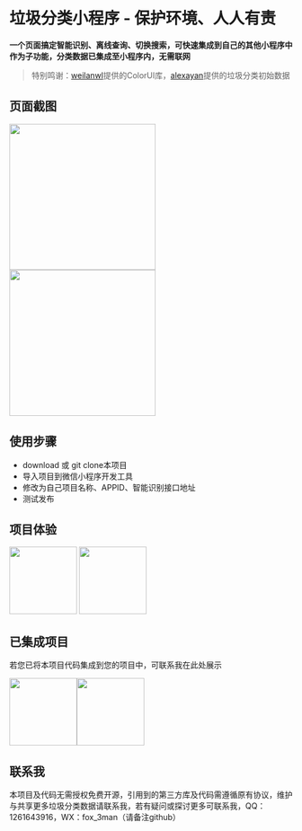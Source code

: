 ﻿# 垃圾分类小程序 - 保护环境、人人有责

**一个页面搞定智能识别、离线查询、切换搜索，可快速集成到自己的其他小程序中作为子功能，分类数据已集成至小程序内，无需联网**

> 特别鸣谢：[weilanwl](https://github.com/weilanwl/ColorUI "weilanwl")提供的ColorUI库，[alexayan](https://github.com/alexayan/garbage-classification-data "alexayan")提供的垃圾分类初始数据

## 页面截图
<img src="https://raw.githubusercontent.com/magic3lon/garbage_collection/master/images/a.jpg" width="260px"> <img src="https://raw.githubusercontent.com/magic3lon/garbage_collection/master/images/b.jpg" width="260px">

## 使用步骤
* download 或 git clone本项目
* 导入项目到微信小程序开发工具
* 修改为自己项目名称、APPID、智能识别接口地址
* 测试发布

## 项目体验
[<img src="https://raw.githubusercontent.com/magic3lon/garbage_collection/master/images/1.jpg" width="120px" height="120px">](https://github.com/magic3lon/garbage_collection "垃圾分类投放指导") [<img src="https://raw.githubusercontent.com/magic3lon/garbage_collection/master/images/2.jpg" width="120px" height="120px">](https://github.com/magic3lon/garbage_collection "垃圾分类手册")

## 已集成项目
若您已将本项目代码集成到您的项目中，可联系我在此处展示

<img src="https://raw.githubusercontent.com/magic3lon/garbage_collection/master/images/p1.jpg" width="120px" height="120px"><img src="https://raw.githubusercontent.com/magic3lon/garbage_collection/master/images/p2.jpg" width="120px" height="120px">

## 联系我
本项目及代码无需授权免费开源，引用到的第三方库及代码需遵循原有协议，维护与共享更多垃圾分类数据请联系我，若有疑问或探讨更多可联系我，QQ：1261643916，WX：fox_3man（请备注github）
